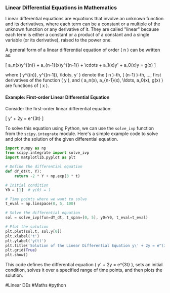 ### Linear Differential Equations in Mathematics

Linear differential equations are equations that involve an unknown function and its derivatives, where each term can be a constant or a multiple of the unknown function or any derivative of it. They are called "linear" because each term is either a constant or a product of a constant and a single variable (or its derivative), raised to the power one.

A general form of a linear differential equation of order \( n \) can be written as:

\[ a_n(x)y^{(n)} + a_{n-1}(x)y^{(n-1)} + \cdots + a_1(x)y' + a_0(x)y = g(x) \]

where \( y^{(n)}, y^{(n-1)}, \ldots, y' \) denote the \( n \)-th, \( (n-1) \)-th, ..., first derivatives of the function \( y \), and \( a_n(x), a_{n-1}(x), \ldots, a_0(x), g(x) \) are functions of \( x \).

#### Example: First-order Linear Differential Equation

Consider the first-order linear differential equation:

\[ y' + 2y = e^{3t} \]

To solve this equation using Python, we can use the `solve_ivp` function from the `scipy.integrate` module. Here's a simple example code to solve and plot the solution of the given differential equation.

```python
import numpy as np
from scipy.integrate import solve_ivp
import matplotlib.pyplot as plt

# Define the differential equation
def dY_dt(t, Y):
    return -2 * Y + np.exp(3 * t)

# Initial condition
Y0 = [1]  # y(0) = 1

# Time points where we want to solve
t_eval = np.linspace(0, 5, 100)

# Solve the differential equation
sol = solve_ivp(fun=dY_dt, t_span=[0, 5], y0=Y0, t_eval=t_eval)

# Plot the solution
plt.plot(sol.t, sol.y[0])
plt.xlabel('t')
plt.ylabel('y(t)')
plt.title('Solution of the Linear Differential Equation y\' + 2y = e^(3t)')
plt.grid(True)
plt.show()
```

This code defines the differential equation \( y' + 2y = e^{3t} \), sets an initial condition, solves it over a specified range of time points, and then plots the solution.

#Linear DEs #Maths #python